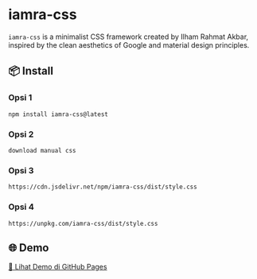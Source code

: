 # iamra-css

`iamra-css` is a minimalist CSS framework created by Ilham Rahmat Akbar, inspired by the clean aesthetics of Google and material design principles.

## 📦 Install
### Opsi 1
```
npm install iamra-css@latest
```

### Opsi 2
```
download manual css
```

### Opsi 3
```
https://cdn.jsdelivr.net/npm/iamra-css/dist/style.css
```

### Opsi 4
```
https://unpkg.com/iamra-css/dist/style.css
```

## 🌐 Demo

[📄 Lihat Demo di GitHub Pages](https://ilhamrhmtkbr.github.io/framework-css/)
